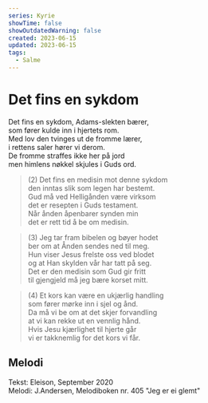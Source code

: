 ```yaml
---
series: Kyrie
showTime: false
showOutdatedWarning: false
created: 2023-06-15
updated: 2023-06-15
tags:
  - Salme
---
```


# Det fins en sykdom
Det fins en sykdom, Adams-slekten bærer,  
som fører kulde inn i hjertets rom.  
Med lov den tvinges ut de fromme lærer,  
i rettens saler hører vi derom.  
De fromme straffes ikke her på jord  
men himlens nøkkel skjules i Guds ord.

> (2) Det fins en medisin mot denne sykdom  
den inntas slik som legen har bestemt.  
Gud må ved Helligånden være virksom  
det er resepten i Guds testament.  
Når ånden åpenbarer synden min  
det er rett tid å be om medisin.

> (3) Jeg tar fram bibelen og bøyer hodet  
ber om at Ånden sendes ned til meg.  
Hun viser Jesus frelste oss ved blodet  
og at Han skylden vår har tatt på seg.  
Det er den medisin som Gud gir fritt  
til gjengjeld må jeg bære korset mitt.

> (4) Et kors kan være en ukjærlig handling  
som fører mørke inn i sjel og ånd.  
Da må vi be om at det skjer forvandling  
at vi kan rekke ut en vennlig hånd.  
Hvis Jesu kjærlighet til hjerte går  
vi er takknemlig for det kors vi får.

## Melodi
Tekst: Eleison, September 2020  
Melodi: J.Andersen, Melodiboken nr. 405 "Jeg er ei glemt"